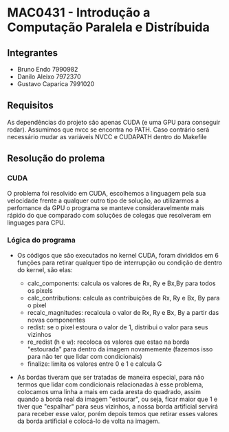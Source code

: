 # MAC0431 - Introdução a Computação Paralela e Distríbuida

## Integrantes     
* Bruno Endo              7990982
* Danilo Aleixo           7972370
* Gustavo Caparica        7991020


## Requisitos
As dependências do projeto são apenas CUDA (e uma GPU para conseguir rodar).
Assumimos que nvcc se encontra no PATH. Caso contrário será necessário mudar as variáveis NVCC e CUDAPATH dentro do Makefile

## Resolução do prolema

### CUDA

O problema foi resolvido em CUDA, escolhemos a linguagem pela sua velocidade frente a qualquer outro tipo de solução, ao utilizarmos a perfomance da GPU o programa se manteve consideravelmente mais rápido do que comparado com soluções de colegas que resolveram em linguages para CPU.

### Lógica do programa

* Os códigos que são executados no kernel CUDA, foram divididos em 6 funções para retirar qualquer tipo de interrupção ou condição de dentro do kernel, são elas:
   - calc_components: calcula os valores de Rx, Ry e Bx,By para todos os pixels
   - calc_contributions: calcula as contribuições de Rx, Ry e Bx, By para o pixel
   - recalc_magnitudes: recalcula o valor de Rx, Ry e Bx, By a partir das novas componentes
   - redist: se o pixel estoura o valor de 1, distribui o valor para seus vizinhos
   - re_redist (h e w): recoloca os valores que estao na borda "estourada" para dentro da imagem novamemente (fazemos isso para não ter que lidar com condicionais)
   - finalize: limita os valores entre 0 e 1 e calcula G
   
* As bordas tiveram que ser tratadas de maneira especial, para não termos que lidar com condicionais relacionadas à esse problema, colocamos uma linha a mais em cada aresta do quadrado, assim quando a borda real da imagem "estourar", ou seja, ficar maior que 1 e tiver que "espalhar" para seus vizinhos, a nossa borda artificial servirá para receber esse valor, porém depois temos que retirar esses valores da borda artificial e colocá-lo de volta na imagem.
   
 
